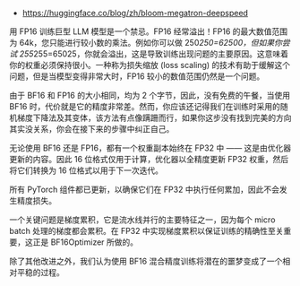 


- https://huggingface.co/blog/zh/bloom-megatron-deepspeed


用 FP16 训练巨型 LLM 模型是一个禁忌。FP16 经常溢出！FP16 的最大数值范围为 64k，您只能进行较小数的乘法。例如你可以做 250*250=62500，但如果你尝试 255*255=65025，你就会溢出，这是导致训练出现问题的主要原因。这意味着你的权重必须保持很小。一种称为损失缩放 (loss scaling) 的技术有助于缓解这个问题，但是当模型变得非常大时，FP16 较小的数值范围仍然是一个问题。




由于 BF16 和 FP16 的大小相同，均为 2 个字节，因此，没有免费的午餐，当使用 BF16 时，代价就是它的精度非常差。然而，你应该还记得我们在训练时采用的随机梯度下降法及其变体，该方法有点像蹒跚而行，如果你这步没有找到完美的方向其实没关系，你会在接下来的步骤中纠正自己。

无论使用 BF16 还是 FP16，都有一个权重副本始终在 FP32 中 —— 这是由优化器更新的内容。因此 16 位格式仅用于计算，优化器以全精度更新 FP32 权重，然后将它们转换为 16 位格式以用于下一次迭代。

所有 PyTorch 组件都已更新，以确保它们在 FP32 中执行任何累加，因此不会发生精度损失。

一个关键问题是梯度累积，它是流水线并行的主要特征之一，因为每个 micro batch 处理的梯度都会累积。在 FP32 中实现梯度累积以保证训练的精确性至关重要，这正是 BF16Optimizer 所做的。

除了其他改进之外，我们认为使用 BF16 混合精度训练将潜在的噩梦变成了一个相对平稳的过程。




